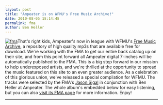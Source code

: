 ```yaml
---
layout: post
title: "Ampeater is on WFMU's Free Music Archive!"
date: 2010-08-05 18:14:48
permalink: fma
author: Ben Heller
---
```

[![](http://ampeatermusic.com/wp-content/uploads/2010/08/fma.jpg "fma")](http://freemusicarchive.org/music/Ampeater_Music/FMA_Compilation/)That's right kids, Ampeater's now in league with WFMU's [Free Music Archive](http://freemusicarchive.org/label/ampeatermusic/), a repository of high quality mp3s that are available free for download. We're working with the FMA to get our entire back catalog up on their site, and from this point forward all Ampeater digital 7-inches will be automatically published to the FMA. This is a big step forward in our mission to help underexposed artists, and we're thrilled at the opportunity to spread the music featured on this site to an even greater audience. As a celebration of this glorious union, we've released a special compilation for WFMU. The tracks were selected by the FMA's [Jason Sigal](http://freemusicarchive.org/member/jason) in conjunction with Ben Heller at Ampeater. The whole album's embedded below for easy listening, but you can also [visit its FMA page](http://freemusicarchive.org/music/Ampeater_Music/FMA_Compilation/) for more information. Enjoy!

<!-- more -->



---

